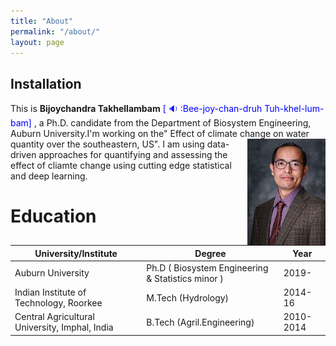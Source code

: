 ```yaml
---
title: "About"
permalink: "/about/"
layout: page
---
```


## Installation

This is **Bijoychandra Takhellambam** <span style="color:blue"> [ :sound: :Bee-joy-chan-druh Tuh-khel-lum-bam] </span>, a Ph.D. candidate from the Department of Biosystem Engineering, Auburn University.I'm working on the" Effect of climate change on water quantity over the southeastern, US".<img align="right" src="profile.jpg"> I am using data-driven approaches for quantifying and assessing the effect of cliamte change using cutting edge statistical and deep learning.



# Education

University/Institute | Degree| Year
--- | --- | --- 
Auburn University | Ph.D ( Biosystem Engineering & Statistics minor ) | 2019-
Indian Institute of Technology, Roorkee | M.Tech (Hydrology) | 2014-16 
Central Agricultural University, Imphal, India | B.Tech (Agril.Engineering) | 2010-2014 
